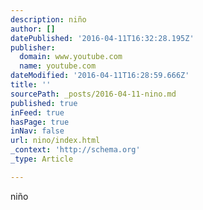 ```yaml
---
description: niño
author: []
datePublished: '2016-04-11T16:32:28.195Z'
publisher:
  domain: www.youtube.com
  name: youtube.com
dateModified: '2016-04-11T16:28:59.666Z'
title: ''
sourcePath: _posts/2016-04-11-nino.md
published: true
inFeed: true
hasPage: true
inNav: false
url: nino/index.html
_context: 'http://schema.org'
_type: Article

---
```

niño